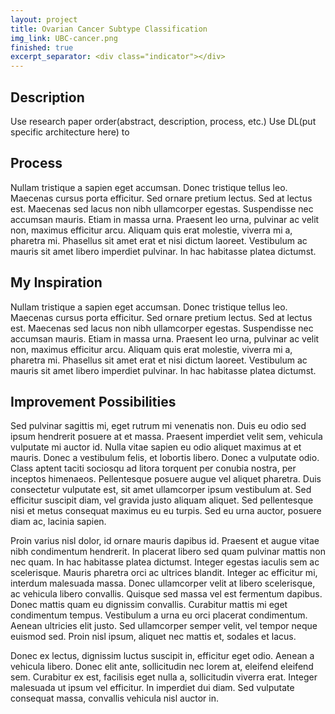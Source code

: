 ```yaml
---
layout: project
title: Ovarian Cancer Subtype Classification
img_link: UBC-cancer.png
finished: true
excerpt_separator: <div class="indicator"></div>
---
```

## Description
Use research paper order(abstract, description, process, etc.)
Use DL(put specific architecture here) to 

## Process

Nullam tristique a sapien eget accumsan. Donec tristique tellus leo. Maecenas cursus porta efficitur. Sed ornare pretium lectus. Sed at lectus est. Maecenas sed lacus non nibh ullamcorper egestas. Suspendisse nec accumsan mauris. Etiam in massa urna. Praesent leo urna, pulvinar ac velit non, maximus efficitur arcu. Aliquam quis erat molestie, viverra mi a, pharetra mi. Phasellus sit amet erat et nisi dictum laoreet. Vestibulum ac mauris sit amet libero imperdiet pulvinar. In hac habitasse platea dictumst.


<div class="indicator"></div>

## My Inspiration
Nullam tristique a sapien eget accumsan. Donec tristique tellus leo. Maecenas cursus porta efficitur. Sed ornare pretium lectus. Sed at lectus est. Maecenas sed lacus non nibh ullamcorper egestas. Suspendisse nec accumsan mauris. Etiam in massa urna. Praesent leo urna, pulvinar ac velit non, maximus efficitur arcu. Aliquam quis erat molestie, viverra mi a, pharetra mi. Phasellus sit amet erat et nisi dictum laoreet. Vestibulum ac mauris sit amet libero imperdiet pulvinar. In hac habitasse platea dictumst.

## Improvement Possibilities  
Sed pulvinar sagittis mi, eget rutrum mi venenatis non. Duis eu odio sed ipsum hendrerit posuere at et massa. Praesent imperdiet velit sem, vehicula vulputate mi auctor id. Nulla vitae sapien eu odio aliquet maximus at et mauris. Donec a vestibulum felis, et lobortis libero. Donec a vulputate odio. Class aptent taciti sociosqu ad litora torquent per conubia nostra, per inceptos himenaeos. Pellentesque posuere augue vel aliquet pharetra. Duis consectetur vulputate est, sit amet ullamcorper ipsum vestibulum at. Sed efficitur suscipit diam, vel gravida justo aliquam aliquet. Sed pellentesque nisi et metus consequat maximus eu eu turpis. Sed eu urna auctor, posuere diam ac, lacinia sapien.

Proin varius nisl dolor, id ornare mauris dapibus id. Praesent et augue vitae nibh condimentum hendrerit. In placerat libero sed quam pulvinar mattis non nec quam. In hac habitasse platea dictumst. Integer egestas iaculis sem ac scelerisque. Mauris pharetra orci ac ultrices blandit. Integer ac efficitur mi, interdum malesuada massa. Donec ullamcorper velit at libero scelerisque, ac vehicula libero convallis. Quisque sed massa vel est fermentum dapibus. Donec mattis quam eu dignissim convallis. Curabitur mattis mi eget condimentum tempus. Vestibulum a urna eu orci placerat condimentum. Aenean ultricies elit justo. Sed ullamcorper semper velit, vel tempor neque euismod sed. Proin nisl ipsum, aliquet nec mattis et, sodales et lacus.

Donec ex lectus, dignissim luctus suscipit in, efficitur eget odio. Aenean a vehicula libero. Donec elit ante, sollicitudin nec lorem at, eleifend eleifend sem. Curabitur ex est, facilisis eget nulla a, sollicitudin viverra erat. Integer malesuada ut ipsum vel efficitur. In imperdiet dui diam. Sed vulputate consequat massa, convallis vehicula nisl auctor in.